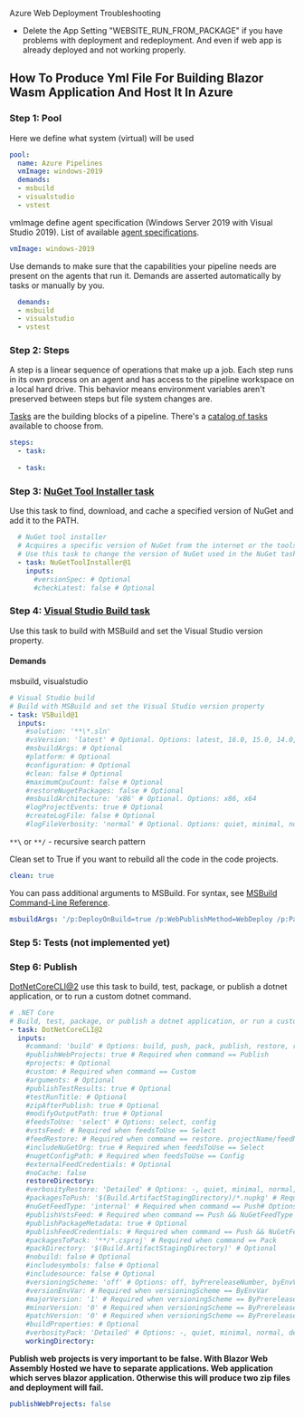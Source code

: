Azure Web Deployment Troubleshooting

- Delete the App Setting "WEBSITE_RUN_FROM_PACKAGE" if you have problems with deployment and redeployment. And even if web app is already deployed and not working properly.


## How To Produce Yml File For Building Blazor Wasm Application And Host It In Azure

### Step 1: Pool

Here we define what system (virtual) will be used

```yml
pool:
  name: Azure Pipelines
  vmImage: windows-2019
  demands:  
  - msbuild
  - visualstudio
  - vstest
```

vmImage define agent specification (Windows Server 2019 with Visual Studio 2019). List of available [agent specifications](https://docs.microsoft.com/en-us/azure/devops/pipelines/agents/hosted?view=azure-devops&tabs=yaml#software).

```yml
vmImage: windows-2019
```

Use demands to make sure that the capabilities your pipeline needs are present on the agents that run it. Demands are asserted automatically by tasks or manually by you.

```yml
  demands:  
  - msbuild
  - visualstudio
  - vstest
```

### Step 2: Steps

A step is a linear sequence of operations that make up a job. Each step runs in its own process on an agent and has access to the pipeline workspace on a local hard drive. This behavior means environment variables aren't preserved between steps but file system changes are.

[Tasks](https://docs.microsoft.com/en-us/azure/devops/pipelines/process/tasks?view=azure-devops) are the building blocks of a pipeline. There's a [catalog of tasks](https://docs.microsoft.com/en-us/azure/devops/pipelines/tasks/?view=azure-devops) available to choose from.

```yml
steps:
  - task:
  
  - task:
```

### Step 3: [NuGet Tool Installer task](https://docs.microsoft.com/en-us/azure/devops/pipelines/tasks/tool/nuget?view=azure-devops)

Use this task to find, download, and cache a specified version of NuGet and add it to the PATH.

```yml
  # NuGet tool installer
  # Acquires a specific version of NuGet from the internet or the tools cache and adds it to the PATH. 
  # Use this task to change the version of NuGet used in the NuGet tasks.
  - task: NuGetToolInstaller@1
    inputs:
      #versionSpec: # Optional
      #checkLatest: false # Optional
```

### Step 4: [Visual Studio Build task](https://docs.microsoft.com/en-us/azure/devops/pipelines/tasks/build/visual-studio-build?view=azure-devops)

Use this task to build with MSBuild and set the Visual Studio version property.

#### Demands
msbuild, visualstudio

```yml
# Visual Studio build
# Build with MSBuild and set the Visual Studio version property
- task: VSBuild@1
  inputs:
    #solution: '**\*.sln' 
    #vsVersion: 'latest' # Optional. Options: latest, 16.0, 15.0, 14.0, 12.0, 11.0
    #msbuildArgs: # Optional
    #platform: # Optional
    #configuration: # Optional
    #clean: false # Optional
    #maximumCpuCount: false # Optional
    #restoreNugetPackages: false # Optional
    #msbuildArchitecture: 'x86' # Optional. Options: x86, x64
    #logProjectEvents: true # Optional
    #createLogFile: false # Optional
    #logFileVerbosity: 'normal' # Optional. Options: quiet, minimal, normal, detailed, diagnostic
```

`**\` or `**/` - recursive search pattern

Clean set to True if you want to rebuild all the code in the code projects.

```yml
clean: true
```

You can pass additional arguments to MSBuild. For syntax, see [MSBuild Command-Line Reference](https://docs.microsoft.com/en-us/visualstudio/msbuild/msbuild-command-line-reference).

```yml
msbuildArgs: '/p:DeployOnBuild=true /p:WebPublishMethod=WebDeploy /p:PackageAsSingleFile=false /p:SkipInvalidConfigurations=true /p:Configuration=Release /p:Platform="Any CPU"'
```

### Step 5: Tests (not implemented yet)

### Step 6: Publish

[DotNetCoreCLI@2](https://docs.microsoft.com/en-us/azure/devops/pipelines/tasks/build/dotnet-core-cli?view=azure-devops) use this task to build, test, package, or publish a dotnet application, or to run a custom dotnet command.

```yml
# .NET Core
# Build, test, package, or publish a dotnet application, or run a custom dotnet command
- task: DotNetCoreCLI@2
  inputs:
    #command: 'build' # Options: build, push, pack, publish, restore, run, test, custom
    #publishWebProjects: true # Required when command == Publish
    #projects: # Optional
    #custom: # Required when command == Custom
    #arguments: # Optional
    #publishTestResults: true # Optional
    #testRunTitle: # Optional
    #zipAfterPublish: true # Optional
    #modifyOutputPath: true # Optional
    #feedsToUse: 'select' # Options: select, config
    #vstsFeed: # Required when feedsToUse == Select
    #feedRestore: # Required when command == restore. projectName/feedName for project-scoped feed. FeedName only for organization-scoped feed.
    #includeNuGetOrg: true # Required when feedsToUse == Select
    #nugetConfigPath: # Required when feedsToUse == Config
    #externalFeedCredentials: # Optional
    #noCache: false
    restoreDirectory:
    #verbosityRestore: 'Detailed' # Options: -, quiet, minimal, normal, detailed, diagnostic
    #packagesToPush: '$(Build.ArtifactStagingDirectory)/*.nupkg' # Required when command == Push
    #nuGetFeedType: 'internal' # Required when command == Push# Options: internal, external
    #publishVstsFeed: # Required when command == Push && NuGetFeedType == Internal
    #publishPackageMetadata: true # Optional
    #publishFeedCredentials: # Required when command == Push && NuGetFeedType == External
    #packagesToPack: '**/*.csproj' # Required when command == Pack
    #packDirectory: '$(Build.ArtifactStagingDirectory)' # Optional
    #nobuild: false # Optional
    #includesymbols: false # Optional
    #includesource: false # Optional
    #versioningScheme: 'off' # Options: off, byPrereleaseNumber, byEnvVar, byBuildNumber
    #versionEnvVar: # Required when versioningScheme == ByEnvVar
    #majorVersion: '1' # Required when versioningScheme == ByPrereleaseNumber
    #minorVersion: '0' # Required when versioningScheme == ByPrereleaseNumber
    #patchVersion: '0' # Required when versioningScheme == ByPrereleaseNumber
    #buildProperties: # Optional
    #verbosityPack: 'Detailed' # Options: -, quiet, minimal, normal, detailed, diagnostic
    workingDirectory:
```

**Publish web projects is very important to be false. With Blazor Web Assembly Hosted we have to separate applications. Web application which serves blazor application. Otherwise this will produce two zip files and deployment will fail.**

```yml
publishWebProjects: false
```
